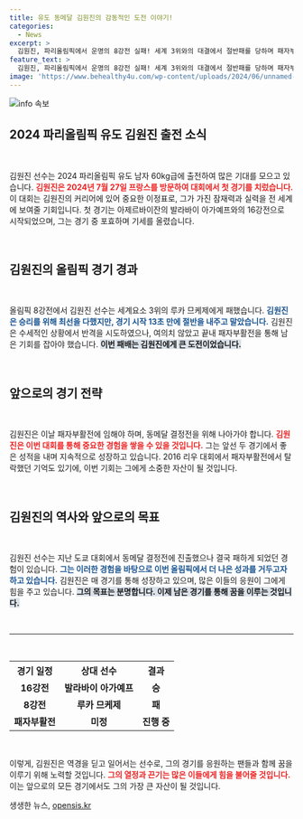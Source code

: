 ```yaml
---
title: 유도 동메달 김원진의 감동적인 도전 이야기!
categories:
  - News
excerpt: >
  김원진, 파리올림픽에서 운명의 8강전 실패! 세계 3위와의 대결에서 절반패를 당하며 패자부활전으로 향하는 그의 여정은 과연 동메달 결정전으로 이끌 수 있을까?
feature_text: >
  김원진, 파리올림픽에서 운명의 8강전 실패! 세계 3위와의 대결에서 절반패를 당하며 패자부활전으로 향하는 그의 여정은 과연 동메달 결정전으로 이끌 수 있을까?
image: 'https://www.behealthy4u.com/wp-content/uploads/2024/06/unnamed-file.png'
---
```


<p><img src="https://www.behealthy4u.com/wp-content/uploads/2024/06/unnamed-file.png" alt="info 속보" /></p>

<h2 data-ke-size="size26">2024 파리올림픽 유도 김원진 출전 소식</h2>

<p data-ke-size="size16">&nbsp;</p>

<p>김원진 선수는 2024 파리올림픽 유도 남자 60kg급에 출전하여 많은 기대를 모으고 있습니다. <b><span style="color: #ee2323;">김원진은 2024년 7월 27일 프랑스를 방문하여 대회에서 첫 경기를 치렀습니다.</span></b> 이 대회는 김원진의 커리어에 있어 중요한 이정표로, 그가 가진 잠재력과 실력을 전 세계에 보여줄 기회입니다. 첫 경기는 아제르바이잔의 발라바이 아가예프와의 16강전으로 시작되었으며, 그는 경기 중 포효하며 기세를 올렸습니다.</p>

<p data-ke-size="size16">&nbsp;</p>

<h2 data-ke-size="size26">김원진의 올림픽 경기 경과</h2>

<p data-ke-size="size16">&nbsp;</p>

<p>올림픽 8강전에서 김원진 선수는 세계요소 3위의 루카 므케제에게 패했습니다. <b><span style="color: #1a5490;">김원진은 승리를 위해 최선을 다했지만, 경기 시작 13초 만에 절반을 내주고 말았습니다.</span></b> 김원진은 수세적인 상황에서 반격을 시도하였으나, 여의치 않았고 끝내 패자부활전을 통해 남은 기회를 잡아야 했습니다. <b><span style="background-color: #21538527;">이번 패배는 김원진에게 큰 도전이었습니다.</span></b> </p>

<p data-ke-size="size16">&nbsp;</p>

<h2 data-ke-size="size26">앞으로의 경기 전략</h2>

<p data-ke-size="size16">&nbsp;</p>

<p>김원진은 이날 패자부활전에 임해야 하며, 동메달 결정전을 위해 나아가야 합니다. <b><span style="color: #ee2323;">김원진은 이번 대회를 통해 중요한 경험을 쌓을 수 있을 것입니다.</span></b> 그는 앞선 두 경기에서 좋은 성적을 내며 지속적으로 성장하고 있습니다. 2016 리우 대회에서 패자부활전에서 탈락했던 기억도 있기에, 이번 기회는 그에게 소중한 자산이 될 것입니다.</p>

<p data-ke-size="size16">&nbsp;</p>

<h2 data-ke-size="size26">김원진의 역사와 앞으로의 목표</h2>

<p data-ke-size="size16">&nbsp;</p>

<p>김원진 선수는 지난 도쿄 대회에서 동메달 결정전에 진출했으나 결국 패하게 되었던 경험이 있습니다. <b><span style="color: #1a5490;">그는 이러한 경험을 바탕으로 이번 올림픽에서 더 나은 성과를 거두고자 하고 있습니다.</span></b> 김원진은 매 경기를 통해 성장하고 있으며, 많은 이들의 응원이 그에게 힘을 주고 있습니다. <b><span style="background-color: #21538527;">그의 목표는 분명합니다. 이제 남은 경기를 통해 꿈을 이루는 것입니다.</span></b> </p>

<p data-ke-size="size16">&nbsp;</p>

<hr>

<p data-ke-size="size16">&nbsp;</p>

<table style="width: 100%;">
  <tr>
    <th style="text-align: center;">경기 일정</th>
    <th style="text-align: center;">상대 선수</th>
    <th style="text-align: center;">결과</th>
  </tr>
  <tr>
    <td style="text-align: center; height: 17px;"><b>16강전</b></td>
    <td style="text-align: center; height: 17px;"><b>발라바이 아가예프</b></td>
    <td style="text-align: center; height: 17px;"><b>승</b></td>
  </tr>
  <tr>
    <td style="text-align: center; height: 17px;"><b>8강전</b></td>
    <td style="text-align: center; height: 17px;"><b>루카 므케제</b></td>
    <td style="text-align: center; height: 17px;"><b>패</b></td>
  </tr>
  <tr>
    <td style="text-align: center; height: 17px;"><b>패자부활전</b></td>
    <td style="text-align: center; height: 17px;"><b>미정</b></td>
    <td style="text-align: center; height: 17px;"><b>진행 중</b></td>
  </tr>
</table>

<p data-ke-size="size16">&nbsp;</p>

<p>이렇게, 김원진은 역경을 딛고 일어서는 선수로, 그의 경기를 응원하는 팬들과 함께 꿈을 이루기 위해 노력할 것입니다. <b><span style="color: #ee2323;">그의 열정과 끈기는 많은 이들에게 힘을 불어줄 것입니다.</span></b> 이는 앞으로의 모든 경기에서도 그의 가장 큰 자산이 될 것입니다.</p>
생생한 뉴스, <a href="https://opensis.kr" rel="dofollow">opensis.kr</a>


